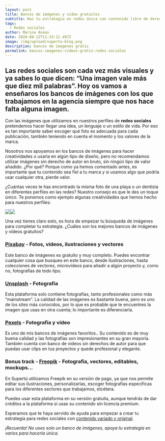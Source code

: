 ```yaml
---
layout: post
title: Bancos de imágenes y vídeo gratuitos
subtitle: Haz tu estrategia en redes única con contenido libre de derechos
tags:
  - Redes sociales
author: Marina Aneas
date: 2020-08-12T11:33:11.497Z
image: /img/upload/supertu-blog.png
description: bancos de imagenes gratis
permalink: bancos-imagenes-videos-gratis-redes-sociales
---
```

## Las redes sociales son cada vez más visuales y ya sabes lo que dicen: “Una imagen vale más que diez mil palabras”. Hoy os vamos a enseñaros los bancos de imágenes con los que trabajamos en la agencia siempre que nos hace falta alguna imagen.

Con las imágenes que utilizamos en nuestros perfiles de **redes sociales** pretendemos hacer llegar una idea, un lenguaje o un estilo de vida. Por eso es tan importante saber escoger qué foto es adecuada para cada publicación, también teniendo en cuenta el momento y los valores de la marca.

Nosotros nos apoyamos en los bancos de imágenes para hacer creatividades o usarla en algún tipo de diseño, pero no recomendamos utilizar imágenes sin derecho de autor en bruto, sin ningún tipo de valor añadido. ¿Por qué? Porque como ya hemos comentado antes, es importante que tu contenido sea fiel a tu marca y si usamos algo que podría usar cualquier otra, pierde valor.

¿Cuántas veces te has encontrado la misma foto de una playa o un dentista en diferentes perfiles en las redes? Nuestro consejo es que le des un toque único. Te ponemos como ejemplo algunas creatividades que hemos hecho para nuestros perfiles:

![](https://lh5.googleusercontent.com/d3Qge3cUdJRJE5MXRdCAb8y2XKs0gZJ2kLmmapPVXLEB4GhlIKz3K97lQqhvNuO2iA2xkEFb2JPgDpCryGr2b7AB7bhM7iMMfek3zSOPsekC2clsg6VcZpLs4bwTv69IrIE245b7)![](https://lh5.googleusercontent.com/2BSibjcA_neopsCn1EPjeDuzRMrJ70UPOmbBPh9a90qqROi6zbip9uk7kZd3wD2czEvfM7GdxCQDL7G9aOeXjZhqA5lSPbLMZfEKQSHRN0Ly-EcbDLNMr07iLHo11cZUy__DJM85)

Una vez tienes claro esto, es hora de empezar tu búsqueda de imágenes para completar tu estrategia. ¿Cuáles son los mejores bancos de imágenes y vídeos gratuitos?

### [Pixabay](https://pixabay.com/es/) - Fotos, vídeos, ilustraciones y vectores

Este banco de imágenes es gratuito y muy completo. Puedes encontrar cualquier cosa que busques en este banco, desde ilustraciones, hasta colecciones de vectores, microvídeos para añadir a algún proyecto y, como no, fotografías de todo tipo.

### [Unsplash](https://unsplash.com/) - Fotografía

Esta plataforma solo contiene fotografías, tanto profesionales como más “mainstream”. La calidad de las imágenes es bastante buena, pero es uno de los sites más conocidos, por lo que es probable que te encuentres la imagen que usas en otra cuenta; lo importante es diferenciarla.

### [Pexels](https://www.pexels.com/es-es/) - Fotografía y vídeo

Es uno de mis bancos de imágenes favoritos.. Su contenido es de muy buena calidad y las fotografías son impresionantes en su gran mayoría. También cuenta con banco de vídeos sin derechos de autor para que puedas usar clips en tus proyectos y quede profesional y elegante.

### Bonus track - [Freepik](https://www.freepik.es/home) - Fotografía, vectores, editables, mockups...

En Supertú utilizamos Freepik en su versión de pago, ya que nos permite editar sus ilustraciones, personalizarlas, escoger fotografías específicas para los diferentes sectores que trabajamos, etcétera.

Puedes usar esta plataforma en su versión gratuita, aunque tendrás de dar créditos a la plataforma si usas su contenido sin licencia premium.

Esperamos que te haya servido de ayuda para empezar a crear tu estrategia para redes sociales con [contenido variado y original](https://supertu.es/como-crear-gifs-y-stickers-personalizados-para-instagram-paso-a-paso/).

*¡Recuerda! No uses solo un banco de imágenes, apoya tu estrategia en varios para hacerla única.*